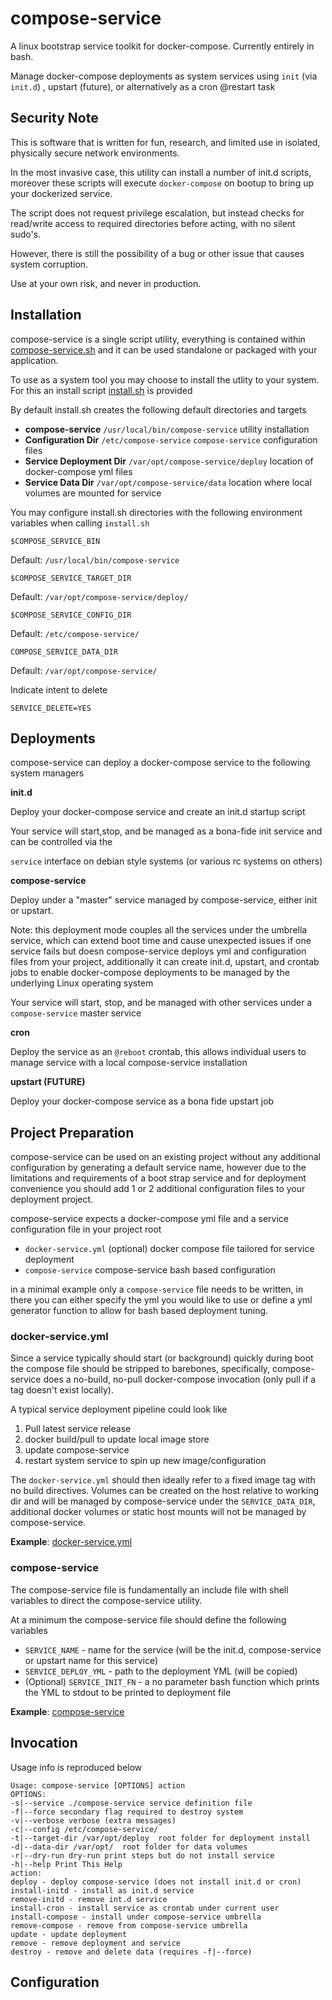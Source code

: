 # compose-service

A linux bootstrap service toolkit for docker-compose. Currently entirely in bash.

Manage docker-compose deployments as system  services using `init` (via `init.d`) , upstart (future), or alternatively as a cron @restart task

## Security Note

This is software that is written for fun, research, and limited use in isolated, physically secure network environments.

In the most invasive case, this utility can install a number of init.d scripts, moreover these scripts will execute `docker-compose` on bootup to bring up your dockerized service.

The script does not request privilege escalation, but instead checks for read/write access to required directories before acting, with no silent sudo's.

However, there is still the possibility of a bug or other issue that causes system corruption.

Use at your own risk, and never in production.


## Installation

compose-service  is a  single script utility, everything is contained within [compose-service.sh](compose-service.sh) and it can be used standalone or packaged with your application.

To use as a system tool you may choose to install the utlity to your system. For this an install script [install.sh](install.sh) is provided

By default install.sh creates the following default directories and targets

 - **compose-service** `/usr/local/bin/compose-service` utility installation
 - **Configuration Dir** `/etc/compose-service` `compose-service` configuration files
 - **Service Deployment Dir** `/var/opt/compose-service/deploy` location of docker-compose yml files
 - **Service Data Dir** `/var/opt/compose-service/data` location where local volumes are mounted for service

You may configure install.sh directories with the following environment variables when calling `install.sh`


`$COMPOSE_SERVICE_BIN`

Default: `/usr/local/bin/compose-service`

`$COMPOSE_SERVICE_TARGET_DIR`

Default: `/var/opt/compose-service/deploy/`

`$COMPOSE_SERVICE_CONFIG_DIR`

Default: `/etc/compose-service/`

`COMPOSE_SERVICE_DATA_DIR`

Default: `/var/opt/compose-service/`



Indicate intent to delete

`SERVICE_DELETE=YES`

## Deployments


compose-service can deploy a docker-compose service to the following system managers

**init.d**

Deploy your docker-compose service and create an init.d startup script

Your service will start,stop, and be managed as a bona-fide init service and can be controlled via the

`service` interface on debian style systems (or various rc systems on others)

**compose-service**

Deploy under a "master" service managed by compose-service, either init or upstart.

Note: this deployment mode couples all the services under the umbrella service, which can extend boot time and cause unexpected issues if one service fails but doesn
compose-service deploys yml and configuration files from your project, additionally it can create init.d, upstart, and crontab jobs to enable docker-compose deployments to be managed by the underlying Linux operating system

Your service will start, stop, and be managed with other services under a `compose-service` master service

**cron**

Deploy the service as an `@reboot` crontab, this allows individual users to manage service with a local compose-service installation

**upstart (FUTURE)**

Deploy your docker-compose service as a bona fide upstart job


## Project Preparation

compose-service can be used on an existing project without any additional configuration by generating a default service name, however due to the limitations and requirements of a boot strap service and for deployment convenience you should add 1 or 2 additional configuration files to your deployment project. 

compose-service expects a docker-compose yml file and a service configuration file in your project root

- `docker-service.yml` (optional) docker compose file tailored for service deployment
- `compose-service` compose-service bash based configuration

in a minimal example only a `compose-service` file needs to be written, in there you can either specify the yml you would like to use or define a yml generator function to allow for bash based deployment tuning.

### docker-service.yml

Since a service typically should start (or background) quickly during boot the compose file should be stripped
to barebones, specifically, compose-service does a  no-build, no-pull docker-compose invocation (only pull if a tag doesn't exist locally).

A typical service deployment pipeline could look like

1. Pull latest service release
2. docker build/pull to update local image store
3. update compose-service
4. restart system service to spin up new image/configuration

The `docker-service.yml` should then ideally refer to a fixed image tag with no build directives. Volumes can be created on the host relative to working dir and will be  managed by compose-service under the `SERVICE_DATA_DIR`, additional docker volumes or static host mounts will not be managed by compose-service.

**Example**: [docker-service.yml](examples/docker-service.yml)


### compose-service

The compose-service file is fundamentally an include file with shell variables to direct the compose-service utility.

At a minimum the compose-service file should define the following variables

- `SERVICE_NAME` - name for the service (will be the init.d, compose-service or upstart name for this service)
- `SERVICE_DEPLOY_YML` - path to the deployment YML (will be copied)
- (Optional) `SERVICE_INIT_FN` - a no parameter bash function which prints the YML to stdout to be printed to deployment file

**Example**: [compose-service](examples/compose-service)

## Invocation 


Usage info is reproduced below

```
Usage: compose-service [OPTIONS] action
OPTIONS:
-s|--service ./compose-service service definition file
-f|--force secondary flag required to destroy system
-v|--verbose verbose (extra messages)
-c|--config /etc/compose-service/
-t|--target-dir /var/opt/deploy  root folder for deployment install
-d|--data-dir /var/opt/  root folder for data volumes
-r|--dry-run dry-run print steps but do not install service
-h|--help Print This Help
action:
deploy - deploy compose-service (does not install init.d or cron)
install-initd - install as init.d service
remove-initd - remove int.d service
install-cron - install service as crontab under current user
install-compose - install under compose-service umbrella
remove-compose - remove from compose-service umbrella
update - update deployment
remove - remove deployment and service
destroy - remove and delete data (requires -f|--force)

```




## Configuration

